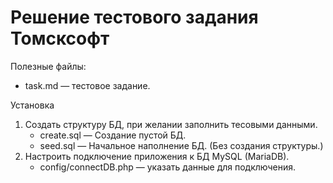 # Решение тестового задания Томсксофт

Полезные файлы:
* task.md — тестовое задание.

Установка
1. Создать структуру БД, при желании заполнить тесовыми данными.
	* create.sql — Создание пустой БД.
	* seed.sql — Начальное наполнение БД. (Без создания структуры.)
2. Настроить подключение приложения к БД MySQL (MariaDB).
	* config/connectDB.php — указать данные для подключения.
